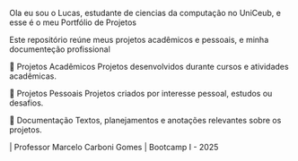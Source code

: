 Ola eu sou o Lucas, estudante de ciencias da computação no UniCeub, e esse é o meu Portfólio de Projetos

Este repositório reúne meus projetos acadêmicos e pessoais, e minha documenteção profissional 

📁 Projetos Acadêmicos
Projetos desenvolvidos durante cursos e atividades acadêmicas.

📁 Projetos Pessoais
Projetos criados por interesse pessoal, estudos ou desafios.

📄 Documentação
Textos, planejamentos e anotações relevantes sobre os projetos.

 | Professor Marcelo Carboni Gomes | Bootcamp I - 2025

